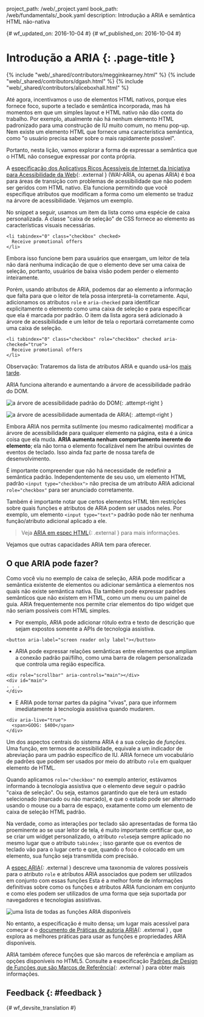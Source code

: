 project_path: /web/_project.yaml book_path: /web/fundamentals/_book.yaml description: Introdução a ARIA e semântica HTML não-nativa

{# wf_updated_on: 2016-10-04 #} {# wf_published_on: 2016-10-04 #}

# Introdução a ARIA {: .page-title }

{% include "web/_shared/contributors/megginkearney.html" %} {% include "web/_shared/contributors/dgash.html" %} {% include "web/_shared/contributors/aliceboxhall.html" %}

Até agora, incentivamos o uso de elementos HTML nativos, porque eles fornece foco, suporte a teclado e semântica incorporada, mas há momentos em que um simples layout e HTML nativo não dão conta do trabalho. Por exemplo, atualmente não há nenhum elemento HTML padronizado para uma construção de IU muito comum, no menu pop-up. Nem existe um elemento HTML que fornece uma característica semântica, como "o usuário precisa saber sobre o mais rapidamente possível".

Portanto, nesta lição, vamos explorar a forma de expressar a semântica que o HTML não consegue expressar por conta própria.

A [especificação dos Aplicativos Ricos Acessíveis de Internet da Iniciativa para Acessibilidade da Web](https://www.w3.org/TR/wai-aria/){: .external } (WAI-ARIA, ou apenas ARIA) é boa para áreas de transição com problemas de acessibilidade que não podem ser geridos com HTML nativo. Ela funciona permitindo que você especifique atributos que modificam a forma como um elemento se traduz na árvore de acessibilidade. Vejamos um exemplo.

No snippet a seguir, usamos um item da lista como uma espécie de caixa personalizada. A classe "caixa de seleção" de CSS fornece ao elemento as características visuais necessárias.

    <li tabindex="0" class="checkbox" checked>
      Receive promotional offers
    </li>
    

Embora isso funcione bem para usuários que enxergam, um leitor de tela não dará nenhuma indicação de que o elemento deve ser uma caixa de seleção, portanto, usuários de baixa visão podem perder o elemento inteiramente.

Porém, usando atributos de ARIA, podemos dar ao elemento a informação que falta para que o leitor de tela possa interpretá-la corretamente. Aqui, adicionamos os atributos `role` e `aria-checked` para identificar explicitamente o elemento como uma caixa de seleção e para especificar que ela é marcada por padrão. O item da lista agora será adicionado à árvore de acessibilidade e um leitor de tela o reportará corretamente como uma caixa de seleção.

    <li tabindex="0" class="checkbox" role="checkbox" checked aria-checked="true">
      Receive promotional offers
    </li>
    

Observação: Trataremos da lista de atributos ARIA e quando usá-los [mais tarde](#what-can-aria-do).

ARIA funciona alterando e aumentando a árvore de acessibilidade padrão do DOM.

![a árvore de acessibilidade padrão do DOM](imgs/acctree1.jpg){: .attempt-right }

![a árvore de acessibilidade aumentada de ARIA](imgs/acctree2.jpg){: .attempt-right }

Embora ARIA nos permita sutilmente (ou mesmo radicalmente) modificar a árvore de acessibilidade para qualquer elemento na página, esta é a única coisa que ela muda. **ARIA aumenta nenhum comportamento inerente do elemento**; ela não torna o elemento focalizável nem lhe atribui ouvintes de eventos de teclado. Isso ainda faz parte de nossa tarefa de desenvolvimento.

É importante compreender que não há necessidade de redefinir a semântica padrão. Independentemente de seu uso, um elemento HTML padrão `<input type="checkbox">` não precisa de um atributo ARIA adicional `role="checkbox"` para ser anunciado corretamente.

Também é importante notar que certos elementos HTML têm restrições sobre quais funções e atributos de ARIA podem ser usados neles. Por exemplo, um elemento `<input
type="text">` padrão pode não ter nenhuma função/atributo adicional aplicado a ele.

> Veja [ARIA em espec HTML](https://www.w3.org/TR/html-aria/#sec-strong-native-semantics){: .external } para mais informações.

Vejamos que outras capacidades ARIA tem para oferecer.

## O que ARIA pode fazer?

Como você viu no exemplo de caixa de seleção, ARIA pode modificar a semântica existente de elementos ou adicionar semântica a elementos nos quais não existe semântica nativa. Ela também pode expressar padrões semânticos que não existem em HTML, como um menu ou um painel de guia. ARIA frequentemente nos permite criar elementos do tipo widget que não seriam possíveis com HTML simples.

- Por exemplo, ARIA pode adicionar rótulo extra e texto de descrição que sejam expostos somente a APIs de tecnologia assistiva.  
    

<div class="clearfix"></div>

    <button aria-label="screen reader only label"></button>
    

- ARIA pode expressar relações semânticas entre elementos que ampliam a conexão padrão pai/filho, como uma barra de rolagem personalizada que controla uma região específica.

<div class="clearfix"></div>

    <div role="scrollbar" aria-controls="main"></div>
    <div id="main">
    . . .
    </div>
    

- E ARIA pode tornar partes da página "vivas", para que informem imediatamente à tecnologia assistiva quando mudarem.

<div class="clearfix"></div>

    <div aria-live="true">
      <span>GOOG: $400</span>
    </div>
    

Um dos aspectos centrais do sistema ARIA é a sua coleção de *funções*. Uma função, em termos de acessibilidade, equivale a um indicador de abreviação para um padrão específico de IU. ARIA fornece um vocabulário de padrões que podem ser usados por meio do atributo `role` em qualquer elemento de HTML.

Quando aplicamos `role="checkbox"` no exemplo anterior, estávamos informando à tecnologia assistiva que o elemento deve seguir o padrão "caixa de seleção". Ou seja, estamos garantindo que ele terá um estado selecionado (marcado ou não marcado), e que o estado pode ser alternado usando o mouse ou a barra de espaço, exatamente como um elemento de caixa de seleção HTML padrão.

Na verdade, como as interações por teclado são apresentadas de forma tão proeminente ao se usar leitor de tela, é muito importante certificar que, ao se criar um widget personalizado, o atributo `role`seja sempre aplicado no mesmo lugar que o atributo `tabindex` ; isso garante que os eventos de teclado vão para o lugar certo e que, quando o foco é colocado em um elemento, sua função seja transmitida com precisão.

A [espec ARIA](https://www.w3.org/TR/wai-aria/){: .external } descreve uma taxonomia de valores possíveis para o atributo `role` e atributos ARIA associados que podem ser utilizados em conjunto com essas funções Esta é a melhor fonte de informações definitivas sobre como os funções e atributos ARIA funcionam em conjunto e como eles podem ser utilizados de uma forma que seja suportada por navegadores e tecnologias assistivas.

![uma lista de todas as funções ARIA disponíveis](imgs/aria-roles.jpg)

No entanto, a especificação é muito densa; um lugar mais acessível para começar é o [documento de Práticas de autoria ARIA](https://www.w3.org/TR/wai-aria-practices-1.1/){: .external } , que explora as melhores práticas para usar as funções e propriedades ARIA disponíveis.

ARIA também oferece funções que são marcos de referência e ampliam as opções disponíveis no HTML5. Consulte a especificação [Padrões de Design de Funções que são Marcos de Referência](https://www.w3.org/TR/wai-aria-practices-1.1#kbd_layout_landmark_XHTML){: .external } para obter mais informações.

## Feedback {: #feedback }

{# wf_devsite_translation #}